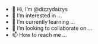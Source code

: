 - 👋 Hi, I’m @dizzydaizys
- 👀 I’m interested in ...
- 🌱 I’m currently learning ...
- 💞️ I’m looking to collaborate on ...
- 📫 How to reach me ...

<!---
dizzydaizys/dizzydaizys is a ✨ special ✨ repository because its `README.md` (this file) appears on your GitHub profile.
You can click the Preview link to take a look at your changes.
--->

